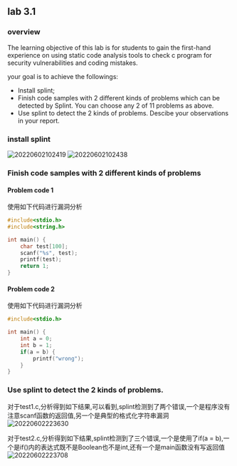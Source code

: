 ## lab 3.1
### overview
The learning objective of this lab is for students to gain the first-hand experience on using static code analysis tools to check c program for security vulnerabilities and coding mistakes.

your goal is to achieve the followings:
- Install splint;
- Finish code samples with 2 different kinds of problems which can be detected by Splint. You can choose any 2 of 11 problems as above.
- Use splint to detect the 2 kinds of problems. Descibe your observations in your report.
### install splint
![20220602102419](https://typora-1309407228.cos.ap-shanghai.myqcloud.com/20220602102419.png)
![20220602102438](https://typora-1309407228.cos.ap-shanghai.myqcloud.com/20220602102438.png)


### Finish code samples with 2 different kinds of problems
#### Problem code 1
使用如下代码进行漏洞分析
```C
#include<stdio.h>
#include<string.h>

int main() {
	char test[100];
	scanf("%s", test);
	printf(test);
	return 1;
}
```
#### Problem code 2
使用如下代码进行漏洞分析
```C
#include<stdio.h>

int main() {
    int a = 0;
    int b = 1;
    if(a = b) {
        printf("wrong");
    }
}
```

### Use splint to detect the 2 kinds of problems.
对于test1.c,分析得到如下结果,可以看到,splint检测到了两个错误,一个是程序没有注意scanf函数的返回值,另一个是典型的格式化字符串漏洞
![20220602223630](https://typora-1309407228.cos.ap-shanghai.myqcloud.com/20220602223630.png)

对于test2.c,分析得到如下结果,splint检测到了三个错误,一个是使用了if(a = b),一个是if()内的表达式既不是Boolean也不是int,还有一个是main函数没有写返回值
![20220602223708](https://typora-1309407228.cos.ap-shanghai.myqcloud.com/20220602223708.png)
